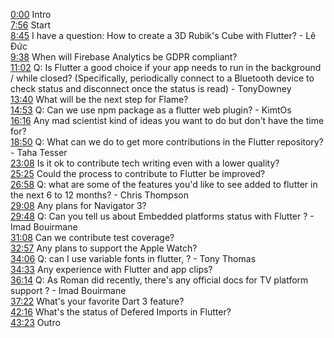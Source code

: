 [0:00](https://www.youtube.com/watch?v=WzCJ5KRovKE&t=0m00s) Intro  
[7:56](https://www.youtube.com/watch?v=WzCJ5KRovKE&t=7m56s) Start  
[8:45](https://www.youtube.com/watch?v=WzCJ5KRovKE&t=8m45s) I have a question: How to create a 3D Rubik's Cube with Flutter? - Lê Đức  
[9:38](https://www.youtube.com/watch?v=WzCJ5KRovKE&t=9m38s) When will Firebase Analytics be GDPR compliant?  
[11:02](https://www.youtube.com/watch?v=WzCJ5KRovKE&t=11m02s) Q: Is Flutter a good choice if your app needs to run in the background / while closed? (Specifically, periodically connect to a Bluetooth device to check status and disconnect once the status is read) - TonyDowney  
[13:40](https://www.youtube.com/watch?v=WzCJ5KRovKE&t=13m40s) What will be the next step for Flame?  
[14:53](https://www.youtube.com/watch?v=WzCJ5KRovKE&t=14m53s) Q: Can we use npm package as a flutter web plugin? - KimtOs  
[16:16](https://www.youtube.com/watch?v=WzCJ5KRovKE&t=16m16s) Any mad scientist kind of ideas you want to do but don't have the time for?  
[18:50](https://www.youtube.com/watch?v=WzCJ5KRovKE&t=18m50s) Q: What can we do to get more contributions in the Flutter repository? - Taha Tesser  
[23:08](https://www.youtube.com/watch?v=WzCJ5KRovKE&t=23m08s) Is it ok to contribute tech writing even with a lower quality?  
[25:25](https://www.youtube.com/watch?v=WzCJ5KRovKE&t=25m25s) Could the process to contribute to Flutter be improved?  
[26:58](https://www.youtube.com/watch?v=WzCJ5KRovKE&t=26m58s) Q: what are some of the features you'd like to see added to flutter in the next 6 to 12 months? - Chris Thompson  
[29:08](https://www.youtube.com/watch?v=WzCJ5KRovKE&t=29m08s) Any plans for Navigator 3?  
[29:48](https://www.youtube.com/watch?v=WzCJ5KRovKE&t=29m48s) Q: Can you tell us about Embedded platforms status with Flutter ? - Imad Bouirmane  
[31:08](https://www.youtube.com/watch?v=WzCJ5KRovKE&t=31m08s) Can we contribute test coverage?  
[32:57](https://www.youtube.com/watch?v=WzCJ5KRovKE&t=32m57s) Any plans to support the Apple Watch?  
[34:06](https://www.youtube.com/watch?v=WzCJ5KRovKE&t=34m06s) Q: can I use variable fonts in flutter, ? - Tony Thomas  
[34:33](https://www.youtube.com/watch?v=WzCJ5KRovKE&t=34m33s) Any experience with Flutter and app clips?  
[36:14](https://www.youtube.com/watch?v=WzCJ5KRovKE&t=36m14s) Q: As Roman did recently, there's any official docs for TV platform support ? - Imad Bouirmane  
[37:22](https://www.youtube.com/watch?v=WzCJ5KRovKE&t=37m22s) What's your favorite Dart 3 feature?  
[42:16](https://www.youtube.com/watch?v=WzCJ5KRovKE&t=42m16s) What's the status of Defered Imports in Flutter?  
[43:23](https://www.youtube.com/watch?v=WzCJ5KRovKE&t=43m23s) Outro  
